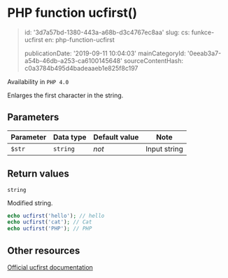 PHP function ucfirst()
======================

> id: '3d7a57bd-1380-443a-a68b-d3c4767ec8aa'
> slug:
> 	cs: funkce-ucfirst
> 	en: php-function-ucfirst
> 
> publicationDate: '2019-09-11 10:04:03'
> mainCategoryId: '0eeab3a7-a54b-46db-a253-ca6100145648'
> sourceContentHash: c0a3784b495d4badeaaeb1e825f8c197

Availability in `PHP 4.0`

Enlarges the first character in the string.

Parameters
--------------

| Parameter | Data type | Default value | Note |
|-----|-----|-----|-----|
| `$str` | `string` | *not* | Input string |


Return values
----------------

`string`

Modified string.

```php
echo ucfirst('hello'); // hello
echo ucfirst('cat'); // Cat
echo ucfirst('PHP'); // PHP
```

Other resources
------------

[Official ucfirst documentation](https://www.php.net/manual/en/function.ucfirst.php)
